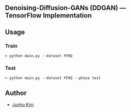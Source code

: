 ## Denoising-Diffusion-GANs (DDGAN) &mdash; TensorFlow Implementation


## Usage
### Train
```
> python main.py --dataset FFHQ
```

### Test
```
> python main.py --dataset FFHQ --phase test
```

## Author
* [Junho Kim](http://bit.ly/jhkim_resume)
